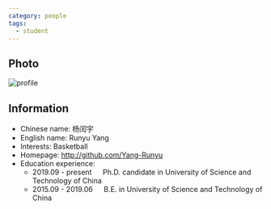 ```yaml
---
category: people
tags:
  - student
---
```


## Photo

![profile](https://user-images.githubusercontent.com/116997215/198896716-9723f94c-6fa3-4805-ba5e-fde2645df647.jpg)

## Information

- Chinese name: 杨闰宇
- English name: Runyu Yang
- Interests: Basketball
- Homepage: <http://github.com/Yang-Runyu>
- Education experience:
    - 2019.09 - present  &emsp;  Ph.D. candidate in University of Science and Technology of China
    - 2015.09 - 2019.06  &emsp;  B.E. in University of Science and Technology of China

